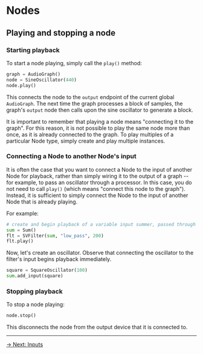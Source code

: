 # Nodes

## Playing and stopping a node

### Starting playback

To start a node playing, simply call the `play()` method:

```python
graph = AudioGraph()
node = SineOscillator(440)
node.play()
```

This connects the node to the `output` endpoint of the current global `AudioGraph`. The next time the graph processes a block of samples, the graph's `output` node then calls upon the sine oscillator to generate a block.

It is important to remember that playing a node means "connecting it to the graph". For this reason, it is not possible to play the same node more than once, as it is already connected to the graph. To play multiples of a particular Node type, simply create and play multiple instances.

### Connecting a Node to another Node's input

It is often the case that you want to connect a Node to the input of another Node for playback, rather than simply wiring it to the output of a graph -- for example, to pass an oscillator through a processor. In this case, you do not need to call `play()` (which means "connect this node to the graph"). Instead, it is sufficient to simply connect the Node to the input of another Node that is already playing.

For example:

```python
# create and begin playback of a variable input summer, passed through a filter
sum = Sum()
flt = SVFilter(sum, "low_pass", 200)
flt.play()
```

Now, let's create an oscillator. Observe that connecting the oscillator to the filter's input begins playback immediately.

```python
square = SquareOscillator(100)
sum.add_input(square)
``` 

### Stopping playback 

To stop a node playing:

```python
node.stop()
```

This disconnects the node from the output device that it is connected to. 

---

[→ Next: Inputs](inputs)